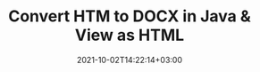 ---
############################# Static ############################
layout: "autogen"
date: 2021-10-02T14:22:14+03:00
draft: false
path: "total/java/conversion/htm-to-docx/"

############################# Head ############################
head_title: "Convert HTM to DOCX in Java - Sample Java Code"
head_description: "Java document conversion library to convert HTM to DOCX and 100+ other file formats in Java & J2SE applications. View the Converted DOCX document as HTML viewer."

############################# Header ############################
title: "Convert HTM to DOCX in Java & View as HTML"
description: "Programmatically convert HTM to DOCX in Java & J2SE platforms using flexible document manipulation options to customize the resultant document. Convert the complete document or some specific pages based on page numbers or selective page ranges using Java document conversion library."

############################# SubMenu ############################
submenu:
    enable: false

############################# Content ############################
content:
    enable: true
    block:
    - title_left: "HTM to DOCX Conversion in Java"
      content_left: |
          Perform HTM to DOCX file conversion in three simple steps using Java. View the converted document as HTML without any external software dependency.

          -   Create a new instance of **Converter** class and load the HTM file
          -   Set **ConvertOptions** for the DOCX document type
          -   Call **Convert** method of **Converter** class instance for conversion to DOCX
          -   Set options for HTML viewer
          -   Create **Viewer** object to view converted DOCX as HTML
          
      title_right: "Convert Remotely Located Documents"
      content_right: |
          You require `GroupDocs.Conversion` & `GroupDocs.Viewer` namespaces to convert between a wide range of popular document types such as PDF, Microsoft Word, Excel, PowerPoint, Project, Outlook, HTML, diagrams and image file formats. Explore other [Java APIs for Office documents](https://products.conholdate.com/total/java/) as offered by Conholdate.Total.
          
          Get the respective assembly files from the [downloads](https://downloads.conholdate.com/total/java) or fetch the whole package from [Maven](https://repository.conholdate.com/webapp/#/artifacts/browse/tree/General/repo) to add 'Conholdate.Total` directly in your workspace.
          
      code: |
          ```cs {linenos=false}
          // Convert HTM to DOCX using GroupDocs.Conversion API
          // Load the source HTM file to be converted
          Converter converter = new Converter("input.htm");

          // Get the convert options ready for the target DOCX format
          ConvertOptions convertOptions = new FileType().fromExtension("docx").getConvertOptions();

          // Convert to DOCX format
          converter.convert("output.docx", convertOptions);

          // Create Viewer object to view the converted DOCX as HTML
          try (Viewer viewer = new Viewer("output.docx"))
          {
              // Set options for HTML viewer
              HtmlViewOptions viewOptions = HtmlViewOptions.forEmbeddedResources("output{0}.html");

              // View converted DOCX as HTML
              viewer.view(viewOptions);
          }
          ```
    - title_left: "Convert Password Protected HTM to DOCX"
      content_left: |
          Accurately load and convert documents that are protected with a password within your Java based applications. The file format conversion API also supports rendering remote documents from different sources including S3, Blob, FTP, Stream, URL or a local disk.

          -   Create new instance of **Converter** class and pass source document path
          -   Instantiate the proper **ConvertOptions** class e.g. (**PdfConvertOptions**, **WordProcessingConvertOptions**, **SpreadsheetConvertOptions** etc.)
          -   Call **convert** method of **Converter** class instance and pass filename for the converted document
        
      title_right: "Source Document Information Extraction"
      content_right: |
          The documents information extraction feature not only allows getting the basic information about the source document file but it also supports extracting some valuable file-format specific information such as project start and end dates of a Microsoft Project file, any printing restrictions on a PDF document, list of folders enclosed in an Outlook data file etc. 

          Convert popular document file formats on different operating systems such as Windows, Linux or macOS while using development environments such as NetBeans, IntelliJ IDEA and Eclipse.
          
      code: |
          ```cs {linenos=false}
          // Load and convert password protected documents
          WordProcessingLoadOptions loadOptions = new WordProcessingLoadOptions();
          loadOptions.setPassword("12345");

          // Create an instance of Converter class and pass source document path and the load options delegate as a constructor parameters
          Converter converter = new Converter("input.htm", loadOptions);

          // Instantiate PdfConvertOptions class
          PdfConvertOptions options = new PdfConvertOptions();

          // Call convert method of Converter class instance and pass filename for the converted document and the instance of ConvertOptions from the previous step
          converter.convert("output.docx, options);
          ```
############################# About Formats ############################
about_formats:
    enable: false
############################# More Formats ############################
more_formats:
    enable: true
    auto: false
    other_out_formats: PDF DOCX DOT DOTX DOTM TXT RTF HTML MHTML XLS XLSX XLSM XLT XLTX XLTM DIF PPT PPTX PPS PPSX POT POTX POTM ODT OTT EMZ WMZ SVGZ TEX DCM WMF BMP PNG GIF JPEG TIFF
############################# Back to top ###############################
back_to_top:
  enable: true
---